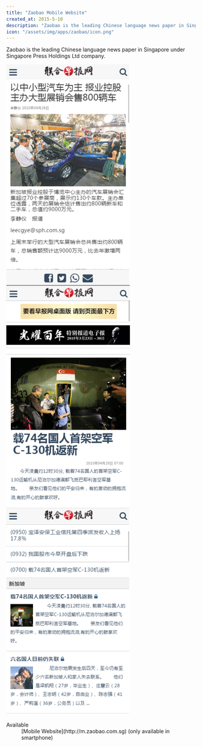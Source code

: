 ```yaml
---
title: "Zaobao Mobile Website"
created_at: 2015-5-10
description: "Zaobao is the leading Chinese language news paper in Singapore under Singapore Press Holdings Ltd company."
icon: "/assets/img/apps/zaobao/icon.png"
---
```


Zaobao is the leading Chinese language news paper in Singapore under Singapore Press Holdings Ltd company.

<div class="expo">
  <a class="expo-prev" href="#prev"><i class="fa fa-chevron-left"></i></a>
  <a class="expo-next" href="#next"><i class="fa fa-chevron-right"></i></a>
  <div class="expo-track overthrow">
    <div class="expo-viewport">
      <span class="expo-item"><img src="/assets/img/apps/zaobao/screen-1.png" alt=""></span>
      <span class="expo-item"><img src="/assets/img/apps/zaobao/screen-2.png" alt=""></span>
      <span class="expo-item"><img src="/assets/img/apps/zaobao/screen-3.png" alt=""></span>
    </div>
  </div>
</div>

<dl>
  <dt>Available</dt>
  <dd>[Mobile Website](http://m.zaobao.com.sg) (only available in smartphone)</dd>
</dl>
